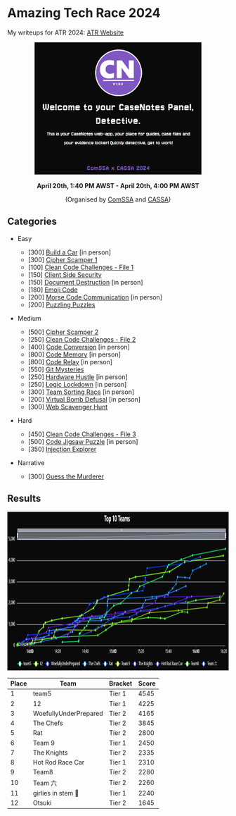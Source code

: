 # Amazing Tech Race 2024

My writeups for ATR 2024: [ATR Website](https://race.comssa.org.au/)

<p align="center"><img src="./theme.png" alt="ATR 2024 Theme" height="300px" /></p>

<p align="center"><strong>April 20th, 1:40 PM AWST - April 20th, 4:00 PM AWST</strong></p>

<p align="center">(Organised by <a href="https://comssa.org.au/">ComSSA</a> and <a href="https://cassa.au/">CASSA</a>)</p>

## Categories

- Easy
   - [300] [Build a Car](easy/build_a_car/README.md) [in person]
   - [300] [Cipher Scamper 1](easy/cipher_scamper_1/README.md)
   - [100] [Clean Code Challenges - File 1](easy/clean_code_challenges_file_1/README.md)
   - [150] [Client Side Security](easy/client_side_security/README.md)
   - [150] [Document Destruction](easy/document_destruction/README.md) [in person]
   - [180] [Emoji Code](easy/emoji_code/README.md)
   - [200] [Morse Code Communication](easy/morse_code_communication/README.md) [in person]
   - [200] [Puzzling Puzzles](easy/puzzling_puzzles/README.md)

- Medium
   - [500] [Cipher Scamper 2](medium/cipher_scamper_2/README.md)
   - [250] [Clean Code Challenges - File 2](medium/clean_code_challenges_file_2/README.md)
   - [400] [Code Conversion](medium/code_conversion/README.md) [in person]
   - [800] [Code Memory](medium/code_memory/README.md) [in person]
   - [800] [Code Relay](medium/code_relay/README.md) [in person]
   - [550] [Git Mysteries](medium/git_mysteries/README.md)
   - [250] [Hardware Hustle](medium/hardware_hustle/README.md) [in person]
   - [250] [Logic Lockdown](medium/logic_lockdown/README.md) [in person]
   - [300] [Team Sorting Race](medium/team_sorting_race/README.md) [in person]
   - [200] [Virtual Bomb Defusal](medium/virtual_bomb_defusal/README.md) [in person]
   - [300] [Web Scavenger Hunt](medium/web_scavenger_hunt/README.md)

- Hard
   - [450] [Clean Code Challenges - File 3](hard/clean_code_challenges_file_3/README.md)
   - [500] [Code Jigsaw Puzzle](hard/code_jigsaw_puzzle/README.md) [in person]
   - [350] [Injection Explorer](hard/injection_explorer/README.md)

- Narrative
   - [300] [Guess the Murderer](narrative/guess_the_murderer/README.md)

## Results

<p align="center"><img src="scoreboard.png" alt="ATR Team Results" height="360px" /></p>

| Place | Team | Bracket | Score |
| --- | --- | --- | --- |
| 1 | team5 | Tier 1 | 4545 |
| 2 | 12 | Tier 1 | 4225 |
| 3 | WoefullyUnderPrepared | Tier 2 | 4165 |
| 4 | The Chefs | Tier 2 | 3845 |
| 5 | Rat | Tier 2 | 2800 |
| 6 | Team 9 | Tier 1 | 2450 |
| 7 | The Knights | Tier 2 | 2335 |
| 8 | Hot Rod Race Car | Tier 1 | 2310 |
| 9 | Team8 | Tier 2 | 2280 |
| 10 | Team 六 | Tier 2 | 2260 |
| 11 | girlies in stem 💅 | Tier 1 | 2240 |
| 12 | Otsuki | Tier 2 | 1645 |
